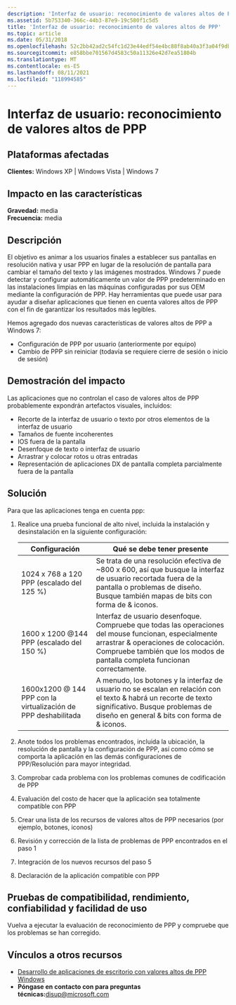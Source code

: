 ```yaml
---
description: 'Interfaz de usuario: reconocimiento de valores altos de PPP'
ms.assetid: 5b753340-366c-44b3-87e9-19c580f1c5d5
title: 'Interfaz de usuario: reconocimiento de valores altos de PPP'
ms.topic: article
ms.date: 05/31/2018
ms.openlocfilehash: 52c2bb42ad2c54fc1d23e44edf54e4bc88f8ab40a3f3a04f9dbc57b484b55173
ms.sourcegitcommit: e858bbe701567d4583c50a11326e42d7ea51804b
ms.translationtype: MT
ms.contentlocale: es-ES
ms.lasthandoff: 08/11/2021
ms.locfileid: "118994585"
---
```

# <a name="user-interface---high-dpi-awareness"></a>Interfaz de usuario: reconocimiento de valores altos de PPP

## <a name="affected-platforms"></a>Plataformas afectadas

 **Clientes:** Windows XP \| Windows Vista \| Windows 7  

## <a name="feature-impact"></a>Impacto en las características

**Gravedad:** media  
**Frecuencia:** media  

## <a name="description"></a>Descripción

El objetivo es animar a los usuarios finales a establecer sus pantallas en resolución nativa y usar PPP en lugar de la resolución de pantalla para cambiar el tamaño del texto y las imágenes mostrados. Windows 7 puede detectar y configurar automáticamente un valor de PPP predeterminado en las instalaciones limpias en las máquinas configuradas por sus OEM mediante la configuración de PPP. Hay herramientas que puede usar para ayudar a diseñar aplicaciones que tienen en cuenta valores altos de PPP con el fin de garantizar los resultados más legibles.

Hemos agregado dos nuevas características de valores altos de PPP a Windows 7:

-   Configuración de PPP por usuario (anteriormente por equipo)
-   Cambio de PPP sin reiniciar (todavía se requiere cierre de sesión o inicio de sesión)

## <a name="manifestation-of-impact"></a>Demostración del impacto

Las aplicaciones que no controlan el caso de valores altos de PPP probablemente expondrán artefactos visuales, incluidos:

-   Recorte de la interfaz de usuario o texto por otros elementos de la interfaz de usuario
-   Tamaños de fuente incoherentes
-   IOS fuera de la pantalla
-   Desenfoque de texto o interfaz de usuario
-   Arrastrar y colocar rotos u otras entradas
-   Representación de aplicaciones DX de pantalla completa parcialmente fuera de la pantalla

## <a name="solution"></a>Solución

Para que las aplicaciones tenga en cuenta ppp:

1.  Realice una prueba funcional de alto nivel, incluida la instalación y desinstalación en la siguiente configuración:

    | Configuración                                              | Qué se debe tener presente                                                                                                                                                      |
    |------------------------------------------------------|-----------------------------------------------------------------------------------------------------------------------------------------------------------------------|
    | 1024 x 768 a 120 PPP (escalado del 125 %)                    | Se trata de una resolución efectiva de ~800 x 600, así que busque la interfaz de usuario recortada fuera de la pantalla o problemas de diseño. Busque también mapas de bits con forma de & iconos.                         |
    | 1600 x 1200 @144 PPP (escalado del 150 %)                    | Interfaz de usuario desenfoque. Compruebe que todas las operaciones del mouse funcionan, especialmente arrastrar & operaciones de colocación. Compruebe también que los modos de pantalla completa funcionan correctamente.                                     |
    | 1600x1200 @ 144 PPP con la virtualización de PPP deshabilitada | A menudo, los botones y la interfaz de usuario no se escalan en relación con el texto & habrá un recorte de texto significativo. Busque problemas de diseño en general & bits con forma de & iconos. |

    

     

2.  Anote todos los problemas encontrados, incluida la ubicación, la resolución de pantalla y la configuración de PPP, así como cómo se comporta la aplicación en las demás configuraciones de PPP/Resolución para mayor integridad.
3.  Comprobar cada problema con los problemas comunes de codificación de PPP
4.  Evaluación del costo de hacer que la aplicación sea totalmente compatible con PPP
5.  Crear una lista de los recursos de valores altos de PPP necesarios (por ejemplo, botones, iconos)
6.  Revisión y corrección de la lista de problemas de PPP encontrados en el paso 1
7.  Integración de los nuevos recursos del paso 5
8.  Declaración de la aplicación compatible con PPP

## <a name="compatibility-performance-reliability-and-usability-testing"></a>Pruebas de compatibilidad, rendimiento, confiabilidad y facilidad de uso

Vuelva a ejecutar la evaluación de reconocimiento de PPP y compruebe que los problemas se han corregido.

## <a name="links-to-other-resources"></a>Vínculos a otros recursos

-   [Desarrollo de aplicaciones de escritorio con valores altos de PPP Windows](../hidpi/high-dpi-desktop-application-development-on-windows.md)
-   **Póngase en contacto con para preguntas técnicas:**<disup@microsoft.com>

 

 
